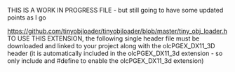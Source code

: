 THIS IS A WORK IN PROGRESS FILE - but still going to have some updated points as I go

https://github.com/tinyobjloader/tinyobjloader/blob/master/tiny_obj_loader.h
TO USE THIS EXTENSION, the following single header file must be downloaded and linked to your project along with the olcPGEX_DX11_3D header (it is automatically included in the olcPGEX_DX11_3d extension - so only include and #define to enable the olcPGEX_DX11_3d extension)
